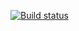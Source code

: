 [![Build status](https://ci.appveyor.com/api/projects/status/pc61gaa2pii0236l/branch/main?svg=true)](https://ci.appveyor.com/project/Dmitriy-Nabokov/java-api-ci-testing/branch/main)